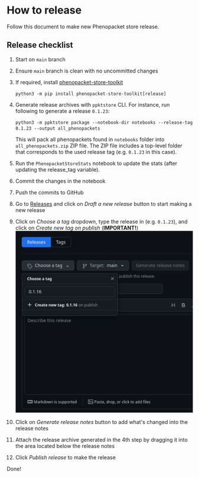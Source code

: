 # How to release

Follow this document to make new Phenopacket store release.

## Release checklist

1. Start on `main` branch
2. Ensure `main` branch is clean with no uncommitted changes
3. If required, install [phenopacket-store-toolkit](https://github.com/monarch-initiative/phenopacket-store-toolkit)
    ```shell
    python3 -m pip install phenopacket-store-toolkit[release]
    ```
4. Generate release archives with `ppktstore` CLI. 
   For instance, run following to generate a release `0.1.23`:
    ```shell
    python3 -m ppktstore package --notebook-dir notebooks --release-tag 0.1.23 --output all_phenopackets
    ```
  
    This will pack all phenopackets found in `notebooks` folder into `all_phenopackets.zip` ZIP file. 
    The ZIP file includes a top-level folder that corresponds to the used release tag (e.g. `0.1.23` in this case).
5. Run the `PhenopacketStoreStats` notebook to update the stats (after updating the release_tag variable).
6. Commit the changes in the notebook
7. Push the commits to GitHub
8. Go to [Releases](https://github.com/monarch-initiative/phenopacket-store/releases) and click on *Draft a new release* button to start making a new release
9. Click on *Choose a tag* dropdown, type the release in (e.g. `0.1.23`), and click on *Create new tag on publish* (**IMPORTANT!**)
  ![Choose a tag](img/choose_a_tag.png)
10. Click on *Generate release notes* button to add what's changed into the release notes
11. Attach the release archive generated in the 4th step by dragging it into the area located below the release notes
12. Click *Publish release* to make the release


Done!
